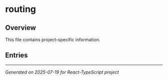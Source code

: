 # routing

## Overview

This file contains project-specific information.

## Entries

<!-- Entries will be added here automatically -->

---
*Generated on 2025-07-19 for React-TypeScript project*
